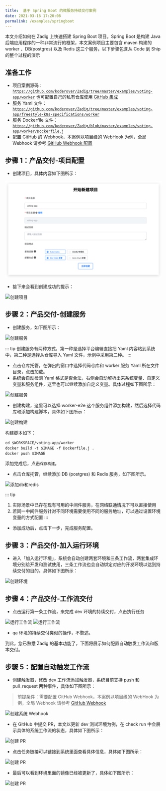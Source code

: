 ```yaml
---
title:  基于 Spring Boot 的微服务持续交付案例
date: 2021-03-16 17:20:08
permalink: /examples/springboot
---
```


本文介绍如何在 Zadig 上快速搭建 Spring Boot 项目。Spring Boot 是构建 Java 后端应用程序的一种非常流行的框架，本文案例项目主要包含 maven 构建的 worker 、DB(postgres) 以及 Redis 这三个服务，以下步骤包含从 Code 到 Ship 的整个过程的演示

## 准备工作

- 项目案例源码： [`https://github.com/koderover/Zadig/tree/master/examples/voting-app/worker`](https://github.com/koderover/Zadig/tree/master/examples/voting-app/worker) 也可配置自己的私有仓库使用 [GitHub 集成](/settings/codehost/github)
- 服务 Yaml 文件：[`https://github.com/koderover/Zadig/tree/master/examples/voting-app/freestyle-k8s-specifications/worker`](https://github.com/koderover/Zadig/tree/master/examples/voting-app/freestyle-k8s-specifications/worker)
- 服务 Dockerfile 文件：[`https://github.com/koderover/Zadig/blob/master/examples/voting-app/worker/Dockerfile.j`](https://github.com/koderover/Zadig/blob/master/examples/voting-app/worker/Dockerfile.j)
- 配置 GitHub 的 Webhook，本案例以项目级的 WebHook 为例，全局 Webhook 请参考 [GitHub Webhook 配置](/settings/webhook-config/#github-webhook-配置)

## 步骤 1：产品交付-项目配置

- 创建项目，具体内容如下图所示：

![创建项目](./_images/springboot_create_project.png "创建项目")

- 接下来会看到创建成功的提示：

![创建项目](./_images/springboot_succeeded_to_create_project.png "创建项目成功提示")
## 步骤 2：产品交付-创建服务

- 创建服务，如下图所示：

![创建服务](./_images/springboot_createService.png "创建服务")

::: tip
创建服务有两种方式，第一种是选择平台编辑直接把 Yaml 内容粘到系统中，第二种是选择从仓库导入 Yaml 文件，示例中采用第二种。
:::

- 点击仓库托管，在弹出的窗口中选择代码仓库和 worker 服务 Yaml 所在文件目录，点击加载。
- 系统会自动检测 Yaml 格式是否合法，右侧会自动解析出来系统变量、自定义变量和服务组件，这里也可以继续添加自定义变量。具体过程如下图所示：

![创建服务](./_images/springboot_load_service_yaml.gif "加载服务配置")

- 创建构建，这里可以选择 worker-e2e 这个服务组件添加构建，然后选择代码库和添加构建脚本，具体如下图所示：

![创建构建](./_images/springboot_create_build.png "创建构建")

构建脚本如下：

```dockerfile
cd $WORKSPACE/voting-app/worker
docker build -t $IMAGE -f Dockerfile.j .
docker push $IMAGE
```
添加完成后，点击`保存构建`。

- 点击仓库托管，继续添加 DB  (postgres) 和 Redis 服务，如下图所示。

![添加db和redis](./_images/springboot_add_db.png "添加db和redis")

::: tip
1. 实际场景中已存在现有可用的中间件服务，在网络联通情况下可以直接使用
2. 若同一中间件服务针对不同环境需要使用不同的服务地址，可以通过设置环境变量的方式配置
:::

- 添加成功后，点击下一步，完成服务配置。

## 步骤 3：产品交付-加入运行环境

- 进入「加入运行环境」，系统会自动创建两套环境和三条工作流，两套集成环境分别给开发和测试使用，三条工作流也会自动绑定对应的开发环境以达到持续交付的目的。具体如下图所示：

![创建环境](./_images/springboot_create_project_result.png "创建环境")

## 步骤 4：产品交付-工作流交付

- 点击运行第一条工作流，来完成 dev 环境的持续交付，点击执行任务

![运行工作流](./_images/springboot_run_dev_worker.png "运行工作流")
![运行工作流](./_images/springboot_run_pipeline_result.png "运行工作流")

- qa 环境的持续交付类似的操作，不赘述。

到此，您已熟悉 Zadig 的基本功能了，下面将展示如何配置自动触发工作流和版本交付。

## 步骤 5：配置自动触发工作流

- 创建触发器，修改 dev 工作流添加触发器，系统目前支持 push 和 pull_request 两种事件，具体如下图所示：

> 前提条件：需要配置 GitHub Webhook，本案例以项目级的 WebHook 为例，全局 Webhook 请参考 [GitHub Webhook](/settings/webhook-config/#github-webhook-配置)

![创建系统 Webhook](./_images/springboot_create_webhook.png "创建系统Webhook")

- 在 GitHub 中提交 PR，本文以更新 dev 测试环境为例，在 check run 中会展示具体的系统工作流的状态，具体如下图所示：

![创建 PR](./_images/springboot_create_pr.png "创建 PR")

- 点击任务链接可以链接到系统里面查看具体信息，具体如下图所示：

![创建 PR](./_images/springboot_webhook_triggered_pipeline.png "创建 PR")

- 最后可以看到环境里面的镜像已经被更新了，具体如下图所示：

![创建 PR](./_images/springboot_triggered_pipeline_env_stats.png "创建 PR")

